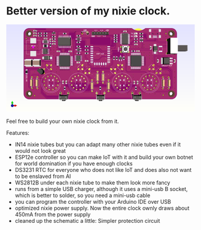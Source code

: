 Better version of my nixie clock. 
=====


![PCB 3D view](pcb_3d.png?raw=true "Title")

Feel free to build your own nixie clock from it.

Features:
  - IN14 nixie tubes but you can adapt many other nixie tubes even if it would not look great
  - ESP12e controller so you can make IoT with it and build your own botnet for world domination if you have enough clocks
  - DS3231 RTC for everyone who does not like IoT and does also not want to be enslaved from AI
  - WS2812B under each nixie tube to make them look more fancy
  - runs from a simple USB charger, although it uses a mini-usb B socket, which is better to solder, so you need a mini-usb cable
  - you can program the controller with your Arduino IDE over USB
  - optimized nixie power supply. Now the entire clock ownly draws about 450mA from the power supply
  - cleaned up the schematic a little: Simpler protection circuit
